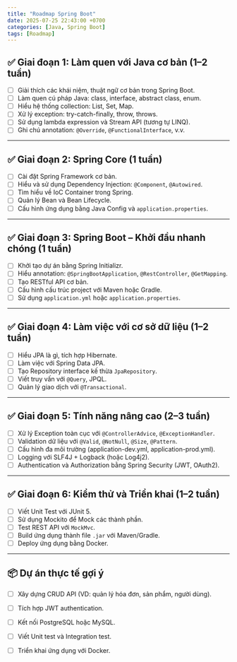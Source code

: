 ```yaml
---
title: "Roadmap Spring Boot"
date: 2025-07-25 22:43:00 +0700
categories: [Java, Spring Boot]
tags: [Roadmap]
---
```


## ✅ Giai đoạn 1: Làm quen với Java cơ bản (1–2 tuần)

- [ ] Giải thích các khái niệm, thuật ngữ cơ bản trong Spring Boot.
- [ ] Làm quen cú pháp Java: class, interface, abstract class, enum.
- [ ] Hiểu hệ thống collection: List, Set, Map.
- [ ] Xử lý exception: try-catch-finally, throw, throws.
- [ ] Sử dụng lambda expression và Stream API (tương tự LINQ).
- [ ] Ghi chú annotation: `@Override`, `@FunctionalInterface`, v.v.

---

## ✅ Giai đoạn 2: Spring Core (1 tuần)

- [ ] Cài đặt Spring Framework cơ bản.
- [ ] Hiểu và sử dụng Dependency Injection: `@Component`, `@Autowired`.
- [ ] Tìm hiểu về IoC Container trong Spring.
- [ ] Quản lý Bean và Bean Lifecycle.
- [ ] Cấu hình ứng dụng bằng Java Config và `application.properties`.

---

## ✅ Giai đoạn 3: Spring Boot – Khởi đầu nhanh chóng (1 tuần)

- [ ] Khởi tạo dự án bằng Spring Initializr.
- [ ] Hiểu annotation: `@SpringBootApplication`, `@RestController`, `@GetMapping`.
- [ ] Tạo RESTful API cơ bản.
- [ ] Cấu hình cấu trúc project với Maven hoặc Gradle.
- [ ] Sử dụng `application.yml` hoặc `application.properties`.

---

## ✅ Giai đoạn 4: Làm việc với cơ sở dữ liệu (1–2 tuần)

- [ ] Hiểu JPA là gì, tích hợp Hibernate.
- [ ] Làm việc với Spring Data JPA.
- [ ] Tạo Repository interface kế thừa `JpaRepository`.
- [ ] Viết truy vấn với `@Query`, JPQL.
- [ ] Quản lý giao dịch với `@Transactional`.

---

## ✅ Giai đoạn 5: Tính năng nâng cao (2–3 tuần)

- [ ] Xử lý Exception toàn cục với `@ControllerAdvice`, `@ExceptionHandler`.
- [ ] Validation dữ liệu với `@Valid`, `@NotNull`, `@Size`, `@Pattern`.
- [ ] Cấu hình đa môi trường (application-dev.yml, application-prod.yml).
- [ ] Logging với SLF4J + Logback (hoặc Log4j2).
- [ ] Authentication và Authorization bằng Spring Security (JWT, OAuth2).

---

## ✅ Giai đoạn 6: Kiểm thử và Triển khai (1–2 tuần)

- [ ] Viết Unit Test với JUnit 5.
- [ ] Sử dụng Mockito để Mock các thành phần.
- [ ] Test REST API với `MockMvc`.
- [ ] Build ứng dụng thành file `.jar` với Maven/Gradle.
- [ ] Deploy ứng dụng bằng Docker.

---

## 📦 Dự án thực tế gợi ý

- [ ] Xây dựng CRUD API (VD: quản lý hóa đơn, sản phẩm, người dùng).
- [ ] Tích hợp JWT authentication.
- [ ] Kết nối PostgreSQL hoặc MySQL.
- [ ] Viết Unit test và Integration test.
- [ ] Triển khai ứng dụng với Docker.



